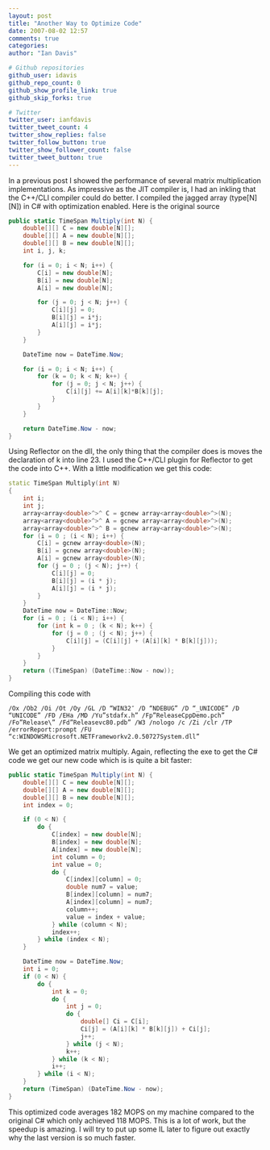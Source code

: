 ```yaml
---
layout: post
title: "Another Way to Optimize Code"
date: 2007-08-02 12:57
comments: true
categories: 
author: "Ian Davis"

# Github repositories
github_user: idavis
github_repo_count: 0
github_show_profile_link: true
github_skip_forks: true

# Twitter
twitter_user: ianfdavis
twitter_tweet_count: 4
twitter_show_replies: false
twitter_follow_button: true
twitter_show_follower_count: false
twitter_tweet_button: true
---
```

In a previous post I showed the performance of several matrix multiplication implementations. As impressive as the JIT compiler is, I had an inkling that the C++/CLI compiler could do better. I compiled the jagged array (type[N][N]) in C# with optimization enabled. Here is the original source

``` csharp
public static TimeSpan Multiply(int N) {
    double[][] C = new double[N][];
    double[][] A = new double[N][];
    double[][] B = new double[N][];
    int i, j, k;

    for (i = 0; i < N; i++) {
        C[i] = new double[N];
        B[i] = new double[N];
        A[i] = new double[N];

        for (j = 0; j < N; j++) {
            C[i][j] = 0;
            B[i][j] = i*j;
            A[i][j] = i*j;
        }
    }

    DateTime now = DateTime.Now;

    for (i = 0; i < N; i++) {
        for (k = 0; k < N; k++) {
            for (j = 0; j < N; j++) {
                C[i][j] += A[i][k]*B[k][j];
            }
        }
    }

    return DateTime.Now - now;
}
```

Using Reflector on the dll, the only thing that the compiler does is moves the declaration of k into line 23. I used the C++/CLI plugin for Reflector to get the code into C++.  With a little modification we get this code:
``` c++
static TimeSpan Multiply(int N)
{
    int i;
    int j;
    array<array<double>^>^ C = gcnew array<array<double>^>(N);
    array<array<double>^>^ A = gcnew array<array<double>^>(N);
    array<array<double>^>^ B = gcnew array<array<double>^>(N);
    for (i = 0 ; (i < N); i++) {
        C[i] = gcnew array<double>(N);
        B[i] = gcnew array<double>(N);
        A[i] = gcnew array<double>(N);
        for (j = 0 ; (j < N); j++) {
            C[i][j] = 0;
            B[i][j] = (i * j);
            A[i][j] = (i * j);
        }
    }
    DateTime now = DateTime::Now;
    for (i = 0 ; (i < N); i++) {
        for (int k = 0 ; (k < N); k++) {
            for (j = 0 ; (j < N); j++) {
                C[i][j] = (C[i][j] + (A[i][k] * B[k][j]));
            }
        }
    }
    return ((TimeSpan) (DateTime::Now - now));
}
```

Compiling this code with
```
/Ox /Ob2 /Oi /Ot /Oy /GL /D “WIN32″ /D “NDEBUG” /D “_UNICODE” /D “UNICODE” /FD /EHa /MD /Yu”stdafx.h” /Fp”ReleaseCppDemo.pch” /Fo”Release\” /Fd”Releasevc80.pdb” /W3 /nologo /c /Zi /clr /TP /errorReport:prompt /FU “c:WINDOWSMicrosoft.NETFrameworkv2.0.50727System.dll”
```
We get an optimized matrix multiply. Again, reflecting the exe to get the C# code we get our new code which is is quite a bit faster:
``` csharp
public static TimeSpan Multiply(int N) {
    double[][] C = new double[N][];
    double[][] A = new double[N][];
    double[][] B = new double[N][];
    int index = 0;

    if (0 < N) {
        do {
            C[index] = new double[N];
            B[index] = new double[N];
            A[index] = new double[N];
            int column = 0;
            int value = 0;
            do {
                C[index][column] = 0;
                double num7 = value;
                B[index][column] = num7;
                A[index][column] = num7;
                column++;
                value = index + value;
            } while (column < N);
            index++;
        } while (index < N);
    }

    DateTime now = DateTime.Now;
    int i = 0;
    if (0 < N) {
        do {
            int k = 0;
            do {
                int j = 0;
                do {
                    double[] Ci = C[i];
                    Ci[j] = (A[i][k] * B[k][j]) + Ci[j];
                    j++;
                } while (j < N);
                k++;
            } while (k < N);
            i++;
        } while (i < N);
    }
    return (TimeSpan) (DateTime.Now - now);
}
```
This optimized code averages 182 MOPS on my machine compared to the original C# which only achieved 118 MOPS. This is a lot of work, but the speedup is amazing. I will try to put up some IL later to figure out exactly why the last version is so much faster.